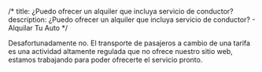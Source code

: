 /*title: ¿Puedo ofrecer un alquiler que incluya servicio de conductor?description: ¿Puedo ofrecer un alquiler que incluya servicio de conductor? - Alquilar Tu Auto*/Desafortunadamente no. El transporte de pasajeros a cambio de una tarifa es una actividad altamente regulada que no ofrece nuestro sitio web, estamos trabajando para poder ofrecerte el servicio pronto.